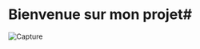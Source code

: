 # Bienvenue sur mon projet#
![Capture](https://github.com/user-attachments/assets/4b08fdb5-b009-4ac0-852d-2d7265b7cc98)
